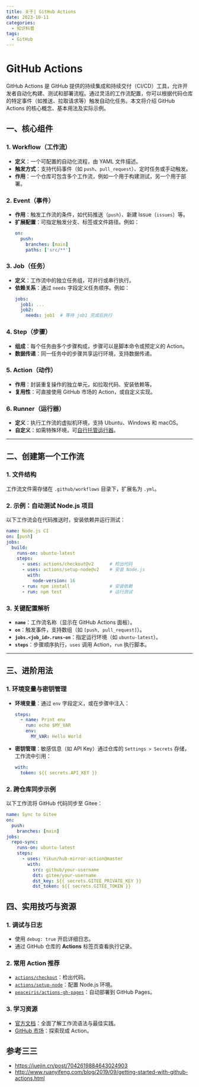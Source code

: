```yaml
---
title: 关于| GitHub Actions
date: 2023-10-11
categories:
  - 知识科普
tags:
  - GitHub
---
```


# GitHub Actions 

GitHub Actions 是 GitHub 提供的持续集成和持续交付（CI/CD）工具，允许开发者自动化构建、测试和部署流程。通过灵活的工作流配置，你可以根据代码仓库的特定事件（如推送、拉取请求等）触发自动化任务。本文将介绍 GitHub Actions 的核心概念、基本用法及实际示例。



## 一、核心组件

### 1. Workflow（工作流）
- **定义**：一个可配置的自动化流程，由 YAML 文件描述。  
- **触发方式**：支持代码事件（如 `push`、`pull_request`）、定时任务或手动触发。  
- **作用**：一个仓库可包含多个工作流，例如一个用于构建测试，另一个用于部署。

### 2. Event（事件）
- **作用**：触发工作流的条件，如代码推送（`push`）、新建 Issue（`issues`）等。  
- **扩展配置**：可指定触发分支、标签或文件路径。例如：  
  ```yaml
  on:
    push:
      branches: [main]
      paths: ['src/**']
  ```

### 3. Job（任务）
- **定义**：工作流中的独立任务组，可并行或串行执行。  
- **依赖关系**：通过 `needs` 字段定义任务顺序。例如：  
  ```yaml
  jobs:
    job1: ...
    job2:
      needs: job1  # 等待 job1 完成后执行
  ```

### 4. Step（步骤）
- **组成**：每个任务由多个步骤构成，步骤可以是脚本命令或预定义的 Action。  
- **数据传递**：同一任务中的步骤共享运行环境，支持数据传递。

### 5. Action（动作）
- **作用**：封装重复操作的独立单元，如拉取代码、安装依赖等。  
- **复用性**：可直接使用 GitHub 市场的 Action，或自定义实现。

### 6. Runner（运行器）
- **定义**：执行工作流的虚拟机环境，支持 Ubuntu、Windows 和 macOS。  
- **自定义**：如需特殊环境，可[自行托管运行器](https://docs.github.com/actions/hosting-your-own-runners)。

---

## 二、创建第一个工作流

### 1. 文件结构
工作流文件需存储在 `.github/workflows` 目录下，扩展名为 `.yml`。  

### 2. 示例：自动测试 Node.js 项目
以下工作流会在代码推送时，安装依赖并运行测试：  
```yaml
name: Node.js CI
on: [push]
jobs:
  build:
    runs-on: ubuntu-latest
    steps:
      - uses: actions/checkout@v2      # 检出代码
      - uses: actions/setup-node@v2    # 安装 Node.js
        with:
          node-version: 16
      - run: npm install               # 安装依赖
      - run: npm test                  # 运行测试
```

### 3. 关键配置解析
- **`name`**：工作流名称（显示在 GitHub Actions 面板）。  
- **`on`**：触发事件，支持数组（如 `[push, pull_request]`）。  
- **`jobs.<job_id>.runs-on`**：指定运行环境（如 `ubuntu-latest`）。  
- **`steps`**：步骤顺序执行，`uses` 调用 Action，`run` 执行脚本。

---

## 三、进阶用法

### 1. 环境变量与密钥管理
- **环境变量**：通过 `env` 字段定义，或在步骤中注入：  
  ```yaml
  steps:
    - name: Print env
      run: echo $MY_VAR
      env:
        MY_VAR: Hello World
  ```
- **密钥管理**：敏感信息（如 API Key）通过仓库的 `Settings > Secrets` 存储，工作流中引用：  
  ```yaml
  with:
    token: ${{ secrets.API_KEY }}
  ```

### 2. 跨仓库同步示例
以下工作流将 GitHub 代码同步至 Gitee：  
```yaml
name: Sync to Gitee
on:
  push:
    branches: [main]
jobs:
  repo-sync:
    runs-on: ubuntu-latest
    steps:
      - uses: Yikun/hub-mirror-action@master
        with:
          src: github/your-username
          dst: gitee/your-username
          dst_key: ${{ secrets.GITEE_PRIVATE_KEY }}
          dst_token: ${{ secrets.GITEE_TOKEN }}
```



## 四、实用技巧与资源

### 1. 调试与日志
- 使用 `debug: true` 开启详细日志。  
- 通过 GitHub 仓库的 **Actions** 标签页查看执行记录。

### 2. 常用 Action 推荐
- [`actions/checkout`](https://github.com/actions/checkout)：检出代码。  
- [`actions/setup-node`](https://github.com/actions/setup-node)：配置 Node.js 环境。  
- [`peaceiris/actions-gh-pages`](https://github.com/peaceiris/actions-gh-pages)：自动部署到 GitHub Pages。

### 3. 学习资源
- [官方文档](https://docs.github.com/actions)：全面了解工作流语法与最佳实践。  
- [GitHub 市场](https://github.com/marketplace?type=actions)：探索现成 Action。  



## 参考三三

- https://juejin.cn/post/7042619884643024903
- http://www.ruanyifeng.com/blog/2019/09/getting-started-with-github-actions.html
